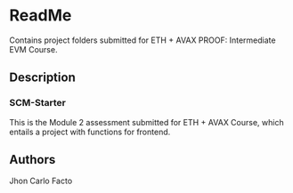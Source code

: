 # ReadMe

Contains project folders submitted for ETH + AVAX PROOF: Intermediate EVM Course.

## Description

### SCM-Starter

This is the Module 2 assessment submitted for ETH + AVAX Course, which entails a project with functions for frontend.

## Authors

Jhon Carlo Facto

